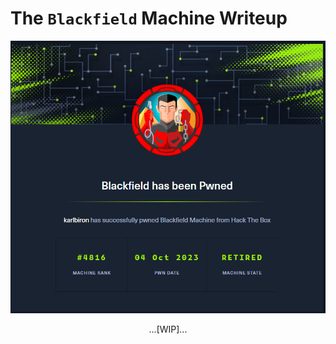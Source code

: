 # The `Blackfield` Machine Writeup

![blackfield_pwned](/assets/blackfield_pwned.png)

<p align="center">
...[WIP]...
</p>
